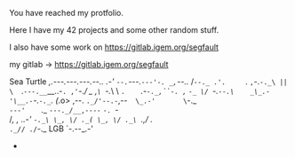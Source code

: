 You have reached my protfolio.

Here I have my 42 projects and some other random stuff.

I also have some work on https://gitlab.igem.org/segfault

my gitlab -> https://gitlab.igem.org/segfault

  Sea Turtle
                _,.---.---.---.--.._ 
            _.-' `--.`---.`---'-. _,`--.._
           /`--._ .'.     `.     `,`-.`-._\
          ||   \  `.`---.__`__..-`. ,'`-._/
     _  ,`\ `-._\   \    `.    `_.-`-._,``-.
  ,`   `-_ \/ `-.`--.\    _\_.-'\__.-`-.`-._`.
 (_.o> ,--. `._/'--.-`,--`  \_.-'       \`-._ \
  `---'    `._ `---._/__,----`           `-. `-\
            /_, ,  _..-'                    `-._\
            \_, \/ ._(
             \_, \/ ._\
              `._,\/ ._\
                `._// ./`-._
         LGB      `-._-_-_.-'

-
